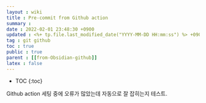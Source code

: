 ```yaml
---
layout : wiki
title : Pre-commit from Github action
summary :
date : 2022-02-01 23:48:30 +0900
updated : <%+ tp.file.last_modified_date("YYYY-MM-DD HH:mm:ss") %> +0900
tag : git github
toc : true
public : true
parent : [[from-Obsidian-github]]
latex : false
---
```


* TOC
{:toc}

Github action 세팅 중에 오류가 많았는데 자동으로 잘 잡히는지 테스트.